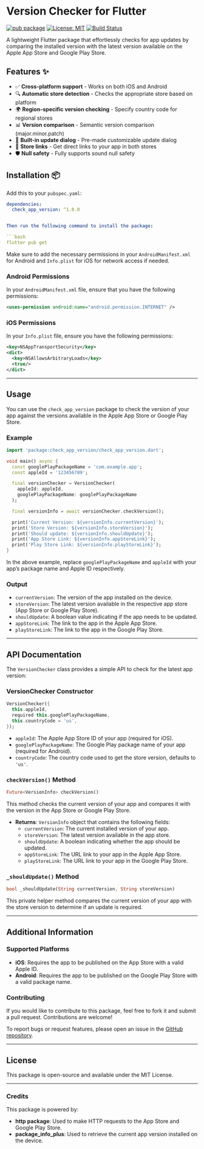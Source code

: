 # Version Checker for Flutter

[![pub package](https://img.shields.io/pub/v/check_app_version.svg)](https://pub.dev/packages/check_app_version)
[![License: MIT](https://img.shields.io/badge/license-MIT-purple.svg)](https://opensource.org/licenses/MIT)
[![Build Status](https://github.com/yourusername/check_app_version/actions/workflows/flutter.yml/badge.svg)](https://github.com/yourusername/check_app_version/actions)

A lightweight Flutter package that effortlessly checks for app updates by comparing the installed version with the latest version available on the Apple App Store and Google Play Store.

## Features ✨

- ✅ **Cross-platform support** - Works on both iOS and Android
- 🔍 **Automatic store detection** - Checks the appropriate store based on platform
- 🌍 **Region-specific version checking** - Specify country code for regional stores
- 📊 **Version comparison** - Semantic version comparison (major.minor.patch)
- 🚀 **Built-in update dialog** - Pre-made customizable update dialog
- 🔗 **Store links** - Get direct links to your app in both stores
- 🛡️ **Null safety** - Fully supports sound null safety

## Installation 📦

Add this to your `pubspec.yaml`:

```yaml
dependencies:
  check_app_version: ^1.0.0


Then run the following command to install the package:

```bash
flutter pub get
```

Make sure to add the necessary permissions in your `AndroidManifest.xml` for Android and `Info.plist` for iOS for network access if needed.

### Android Permissions

In your `AndroidManifest.xml` file, ensure that you have the following permissions:

```xml
<uses-permission android:name="android.permission.INTERNET" />
```

### iOS Permissions

In your `Info.plist` file, ensure you have the following permissions:

```xml
<key>NSAppTransportSecurity</key>
<dict>
  <key>NSAllowsArbitraryLoads</key>
  <true/>
</dict>
```

---

## Usage

You can use the `check_app_version` package to check the version of your app against the versions available in the Apple App Store or Google Play Store.

### Example

```dart
import 'package:check_app_version/check_app_version.dart';

void main() async {
  const googlePlayPackageName = 'com.example.app';
  const appleId = '123456789';

  final versionChecker = VersionChecker(
    appleId: appleId, 
    googlePlayPackageName: googlePlayPackageName
  );

  final versionInfo = await versionChecker.checkVersion();

  print('Current Version: ${versionInfo.currentVersion}');
  print('Store Version: ${versionInfo.storeVersion}');
  print('Should update: ${versionInfo.shouldUpdate}');
  print('App Store Link: ${versionInfo.appStoreLink}');
  print('Play Store Link: ${versionInfo.playStoreLink}');
}
```

In the above example, replace `googlePlayPackageName` and `appleId` with your app’s package name and Apple ID respectively.

### Output

- `currentVersion`: The version of the app installed on the device.
- `storeVersion`: The latest version available in the respective app store (App Store or Google Play Store).
- `shouldUpdate`: A boolean value indicating if the app needs to be updated.
- `appStoreLink`: The link to the app in the Apple App Store.
- `playStoreLink`: The link to the app in the Google Play Store.

---

## API Documentation

The `VersionChecker` class provides a simple API to check for the latest app version:

### VersionChecker Constructor

```dart
VersionChecker({
  this.appleId,
  required this.googlePlayPackageName,
  this.countryCode = 'us',
});
```

- `appleId`: The Apple App Store ID of your app (required for iOS).
- `googlePlayPackageName`: The Google Play package name of your app (required for Android).
- `countryCode`: The country code used to get the store version, defaults to `'us'`.

### `checkVersion()` Method

```dart
Future<VersionInfo> checkVersion()
```

This method checks the current version of your app and compares it with the version in the App Store or Google Play Store.

- **Returns**: `VersionInfo` object that contains the following fields:
    - `currentVersion`: The current installed version of your app.
    - `storeVersion`: The latest version available in the app store.
    - `shouldUpdate`: A boolean indicating whether the app should be updated.
    - `appStoreLink`: The URL link to your app in the Apple App Store.
    - `playStoreLink`: The URL link to your app in the Google Play Store.

### `_shouldUpdate()` Method

```dart
bool _shouldUpdate(String currentVersion, String storeVersion)
```

This private helper method compares the current version of your app with the store version to determine if an update is required.

---

## Additional Information

### Supported Platforms

- **iOS**: Requires the app to be published on the App Store with a valid Apple ID.
- **Android**: Requires the app to be published on the Google Play Store with a valid package name.

### Contributing

If you would like to contribute to this package, feel free to fork it and submit a pull request. Contributions are welcome!

To report bugs or request features, please open an issue in the [GitHub repository](https://github.com/your-username/check_app_version).

---

## License

This package is open-source and available under the MIT License.

---

### Credits

This package is powered by:

- **http package**: Used to make HTTP requests to the App Store and Google Play Store.
- **package_info_plus**: Used to retrieve the current app version installed on the device.

